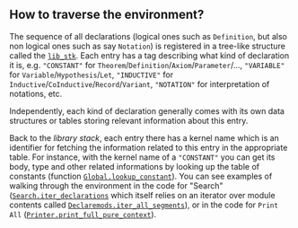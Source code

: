 ## How to traverse the environment?

The sequence of all declarations (logical ones such as `Definition`, but also non logical ones such as say `Notation`) is registered in a tree-like structure called the [`lib_stk`](https://github.com/coq/coq/blob/master/library/lib.ml#L99-L109). Each entry has a tag describing what kind of declaration it is, e.g. `"CONSTANT"` for `Theorem`/`Definition`/`Axiom`/`Parameter`/..., `"VARIABLE"` for `Variable`/`Hypothesis`/`Let`, `"INDUCTIVE"` for `Inductive`/`CoInductive`/`Record`/`Variant`, `"NOTATION"` for interpretation of notations, etc.

Independently, each kind of declaration generally comes with its own data structures or tables storing relevant information about this entry.

Back to the _library stack_, each entry there has a kernel name which is an identifier for fetching the information related to this entry in the appropriate table. For instance, with the kernel name of a `"CONSTANT"` you can get its body, type and other related informations by looking up the table of constants (function
[`Global.lookup_constant`](https://github.com/coq/coq/blob/master/library/global.mli#L81)). You can see examples of walking through the environment in the code for "Search" ([`Search.iter_declarations`](https://github.com/coq/coq/blob/master/vernac/search.ml#L69-L99) which itself relies on an iterator over module contents called
[`Declaremods.iter_all_segments`](https://github.com/coq/coq/blob/master/library/declaremods.mli#L107-L113)), or in the code for `Print All` ([`Printer.print_full_pure_context`](https://github.com/coq/coq/blob/master/printing/prettyp.ml#L724-L764)).
